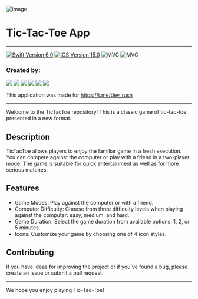 ![image](https://github.com/ElShtolts13/TicTacToeApp/blob/main/ReadmeImg.tif)

# Tic-Tac-Toe App

---

<p align="left"> 
<a href="https://swift.org">
<img src="https://img.shields.io/badge/Swift-6.0-orange" alt="Swift Version 6.0"/></a>
<a href="https://developer.apple.com/ios/">
<img src="https://img.shields.io/badge/iOS-15.0%2B-success" alt="iOS Version 15.0"/></a>
<img src="https://img.shields.io/badge/MVC-ff69b4" alt="MVC" /></a>
<img src="https://img.shields.io/badge/No storyboard-purple" alt="MVC" /></a>
</p>

### Created by:
<p align="left"> 
<a href="https://https://https://github.com/ElShtolts13">
<img src="https://img.shields.io/badge/ElShtolts13-pink"/></a>
<a href="https://github.com/MaximGoryachkin">
<img src="https://img.shields.io/badge/MaximGoryachkin-red"/></a>
<a href="https://https://github.com/Phan56">
<img src="https://img.shields.io/badge/Phan56-green"/></a>
<a href="https://https://github.com/Suharik001">
<img src="https://img.shields.io/badge/Suharik001-blue"/></a>
<a href="https://https://github.com/oiau">
<img src="https://img.shields.io/badge/oiau-purple"/></a>
<a href="https://https:https://github.com/salfetkafive">
<img src="https://img.shields.io/badge/salfetkafive-yellow"/></a>
</p>

This application was made for https://t.me/dev_rush

---

Welcome to the TicTacToe repository! This is a classic game of tic-tac-toe presented in a new format.

## Description

TicTacToe allows players to enjoy the familiar game in a fresh execution. You can compete against the computer or play with a friend in a two-player mode. The game is suitable for quick entertainment as well as for more serious matches.

## Features

- Game Modes: Play against the computer or with a friend.
- Computer Difficulty: Choose from three difficulty levels when playing against the computer: easy, medium, and hard.
- Game Duration: Select the game duration from available options: 1, 2, or 5 minutes.
- Icons: Customize your game by choosing one of 4 icon styles.

## Contributing

If you have ideas for improving the project or if you've found a bug, please create an issue or submit a pull request.

---

We hope you enjoy playing Tic-Tac-Toe!
